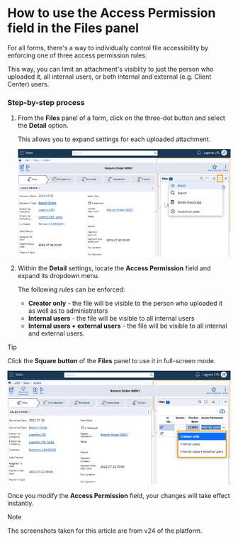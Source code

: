 # How to use the Access Permission field in the Files panel

For all forms, there's a way to individually control file accessibility by enforcing one of three access permission rules. 

This way, you can limit an attachment's visiblity to just the person who uploaded it, all internal users, or both internal and external (e.g. Client Center) users.

### Step-by-step process

1. From the **Files** panel of a form, click on the three-dot button and select the **Detail** option.

   This allows you to expand settings for each uploaded attachment.

   ![picture](pictures/new_access_permission_detail.png)

2. Within the **Detail** settings, locate the **Access Permission** field and expand its dropdown menu.

   The following rules can be enforced:

   * **Creator only** - the file will be visible to the person who uploaded it as well as to administrators
   * **Internal users** - the file will be visible to all internal users
   * **Internal users + external users** - the file will be visible to all internal and external users.

> [!TIP]
> Click the **Square button** of the **Files** panel to use it in full-screen mode.

   ![picture](pictures/new_access_permission_options.png)
 
Once you modify the **Access Permission** field, your changes will take effect instantly.

> [!NOTE]
> 
> The screenshots taken for this article are from v24 of the platform.
